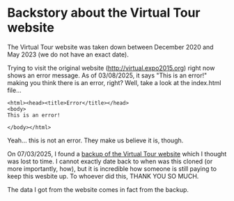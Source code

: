 # Backstory about the Virtual Tour website
The Virtual Tour website was taken down between December 2020 and May 2023 (we do not have an exact date).

Trying to visit the original website (http://virtual.expo2015.org) right now shows an error message. As of 03/08/2025, it says "This is an error!" making you think there is an error, right? Well, take a look at the index.html file...

```
<html><head><title>Error</title></head>
<body>
This is an error!

</body></html>
```

Yeah... this is not an error. They make us believe it is, though.

On 07/03/2025, I found a [backup of the Virtual Tour website](http://virtualexpo2015.s3-website.eu-south-1.amazonaws.com/) which I thought was lost to time. I cannot exactly date back to when was this cloned (or more importantly, how), but it is incredible how someone is still paying to keep this wesbite up. To whoever did this, THANK YOU SO MUCH.

The data I got from the website comes in fact from the backup.
